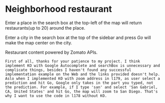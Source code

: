 # Neighborhood restaurant

Enter a place in the search box at the top-left of the map will return restaurants(up to 20) around the place.

Enter a city in the search box at the top of the sidebar and press *Go* will make the map center on the city.

Restaurant content powered by Zomato APIs.

`First of all, thanks for your patience to my project. I think implement KO with Google Autocomplete and searchBox is unnecessary and complicate things, besides I haven't found any successful implementation example on the Web and the links provided doesn't help. Aslo when I implemented KO with zoom address in l179, as user select a prediction and hit Go, Google only takes in the part you typed, not the prediction. For example, if I type 'san' and select 'San Gabriel, CA, United States' and hit Go, the map will zoom to San Diego. That's why I want to use the code in l178 without KO.`
